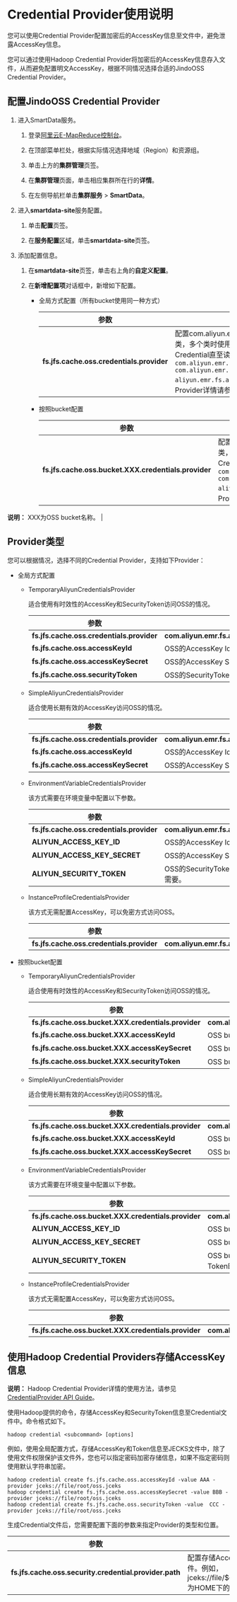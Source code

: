 # Credential Provider使用说明

您可以使用Credential Provider配置加密后的AccessKey信息至文件中，避免泄露AccessKey信息。

您可以通过使用Hadoop Credential Provider将加密后的AccessKey信息存入文件，从而避免配置明文AccessKey，根据不同情况选择合适的JindoOSS Credential Provider。

## 配置JindoOSS Credential Provider

1.  进入SmartData服务。

    1.  登录[阿里云E-MapReduce控制台](https://emr.console.aliyun.com/)。

    2.  在顶部菜单栏处，根据实际情况选择地域（Region）和资源组。

    3.  单击上方的**集群管理**页签。

    4.  在**集群管理**页面，单击相应集群所在行的**详情**。

    5.  在左侧导航栏单击**集群服务** \> **SmartData**。

2.  进入**smartdata-site**服务配置。

    1.  单击**配置**页签。

    2.  在**服务配置**区域，单击**smartdata-site**页签。

3.  添加配置信息。

    1.  在**smartdata-site**页签，单击右上角的**自定义配置**。

    2.  在**新增配置项**对话框中，新增如下配置。

        -   全局方式配置（所有bucket使用同一种方式）

            |参数|描述|
            |--|--|
            |**fs.jfs.cache.oss.credentials.provider**|配置com.aliyun.emr.fs.auth.AliyunCredentialsProvider的实现类，多个类时使用英文逗号（, ）隔开，按照先后顺序读取Credential直至读到有效的Credential。例如，`com.aliyun.emr.fs.auth.TemporaryAliyunCredentialsProvider , com.aliyun.emr.fs.auth.SimpleAliyunCredentialsProvider,com, aliyun.emr.fs.auth.EnvironmentVariableCredentialsProvider`。Provider详情请参见[Provider类型](#section_22g_f7n_0cb)。 |

        -   按照bucket配置

            |参数|描述|
            |--|--|
            |**fs.jfs.cache.oss.bucket.XXX.credentials.provider**|配置com.aliyun.emr.fs.auth.AliyunCredentialsProvider的实现类，多个类时使用英文逗号（, ）隔开，按照先后顺序读取Credential直至读到有效的Credential。例如，`com.aliyun.emr.fs.auth.TemporaryAliyunCredentialsProvider , com.aliyun.emr.fs.auth.SimpleAliyunCredentialsProvider,com, aliyun.emr.fs.auth.EnvironmentVariableCredentialsProvider`。Provider详情请参见[Provider类型](#section_22g_f7n_0cb)。

**说明：** XXX为OSS bucket名称。 |


## Provider类型

您可以根据情况，选择不同的Credential Provider，支持如下Provider：

-   全局方式配置
    -   TemporaryAliyunCredentialsProvider

        适合使用有时效性的AccessKey和SecurityToken访问OSS的情况。

        |参数|参数说明|
        |--|----|
        |**fs.jfs.cache.oss.credentials.provider**|**com.aliyun.emr.fs.auth.TemporaryAliyunCredentialsProvider**|
        |**fs.jfs.cache.oss.accessKeyId**|OSS的AccessKey Id。|
        |**fs.jfs.cache.oss.accessKeySecret**|OSS的AccessKey Secret。|
        |**fs.jfs.cache.oss.securityToken**|OSS的SecurityToken（临时安全令牌）。|

    -   SimpleAliyunCredentialsProvider

        适合使用长期有效的AccessKey访问OSS的情况。

        |参数|参数说明|
        |--|----|
        |**fs.jfs.cache.oss.credentials.provider**|**com.aliyun.emr.fs.auth.SimpleAliyunCredentialsProvider**|
        |**fs.jfs.cache.oss.accessKeyId**|OSS的AccessKey Id。|
        |**fs.jfs.cache.oss.accessKeySecret**|OSS的AccessKey Secret。|

    -   EnvironmentVariableCredentialsProvider

        该方式需要在环境变量中配置以下参数。

        |参数|参数说明|
        |--|----|
        |**fs.jfs.cache.oss.credentials.provider**|**com.aliyun.emr.fs.auth.EnvironmentVariableCredentialsProvider**|
        |**ALIYUN\_ACCESS\_KEY\_ID**|OSS的AccessKey Id。|
        |**ALIYUN\_ACCESS\_KEY\_SECRET**|OSS的AccessKey Secret。|
        |**ALIYUN\_SECURITY\_TOKEN**|OSS的SecurityToken（临时安全令牌）。**说明：** 仅配置有时效Token时需要。 |

    -   InstanceProfileCredentialsProvider

        该方式无需配置AccessKey，可以免密方式访问OSS。

        |参数|参数说明|
        |--|----|
        |**fs.jfs.cache.oss.credentials.provider**|**com.aliyun.emr.fs.auth.InstanceProfileCredentialsProvider**|

-   按照bucket配置
    -   TemporaryAliyunCredentialsProvider

        适合使用有时效性的AccessKey和SecurityToken访问OSS的情况。

        |参数|参数说明|
        |--|----|
        |**fs.jfs.cache.oss.bucket.XXX.credentials.provider**|**com.aliyun.emr.fs.auth.TemporaryAliyunCredentialsProvider**|
        |**fs.jfs.cache.oss.bucket.XXX.accessKeyId**|OSS bucket的AccessKey Id。|
        |**fs.jfs.cache.oss.bucket.XXX.accessKeySecret**|OSS bucket的AccessKey Secret。|
        |**fs.jfs.cache.oss.bucket.XXX.securityToken**|OSS bucket的SecurityToken（临时安全令牌）。|

    -   SimpleAliyunCredentialsProvider

        适合使用长期有效的AccessKey访问OSS的情况。

        |参数|参数说明|
        |--|----|
        |**fs.jfs.cache.oss.bucket.XXX.credentials.provider**|**com.aliyun.emr.fs.auth.SimpleAliyunCredentialsProvider**|
        |**fs.jfs.cache.oss.bucket.XXX.accessKeyId**|OSS bucket的AccessKey Id。|
        |**fs.jfs.cache.oss.bucket.XXX.accessKeySecret**|OSS bucket的AccessKey Secret。|

    -   EnvironmentVariableCredentialsProvider

        该方式需要在环境变量中配置以下参数。

        |参数|参数说明|
        |--|----|
        |**fs.jfs.cache.oss.bucket.XXX.credentials.provider**|**com.aliyun.emr.fs.auth.EnvironmentVariableCredentialsProvider**|
        |**ALIYUN\_ACCESS\_KEY\_ID**|OSS bucket的AccessKey Id。|
        |**ALIYUN\_ACCESS\_KEY\_SECRET**|OSS bucket的AccessKey Secret。|
        |**ALIYUN\_SECURITY\_TOKEN**|OSS bucket的SecurityToken（临时安全令牌）。**说明：** 仅配置有时效Token时需要。 |

    -   InstanceProfileCredentialsProvider

        该方式无需配置AccessKey，可以免密方式访问OSS。

        |参数|参数说明|
        |--|----|
        |**fs.jfs.cache.oss.bucket.XXX.credentials.provider**|**com.aliyun.emr.fs.auth.InstanceProfileCredentialsProvider**|


## 使用Hadoop Credential Providers存储AccessKey信息

**说明：** Hadoop Credential Provider详情的使用方法，请参见[CredentialProvider API Guide](https://hadoop.apache.org/docs/current/hadoop-project-dist/hadoop-common/CredentialProviderAPI.html)。

使用Hadoop提供的命令，存储AccessKey和SecurityToken信息至Credential文件中。命令格式如下。

```
hadoop credential <subcommand> [options]
```

例如，使用全局配置方式，存储AccessKey和Token信息至JECKS文件中，除了使用文件权限保护该文件外，您也可以指定密码加密存储信息，如果不指定密码则使用默认字符串加密。

```
hadoop credential create fs.jfs.cache.oss.accessKeyId -value AAA -provider jceks://file/root/oss.jceks
hadoop credential create fs.jfs.cache.oss.accessKeySecret -value BBB -provider jceks://file/root/oss.jceks
hadoop credential create fs.jfs.cache.oss.securityToken -value  CCC -provider jceks://file/root/oss.jceks
```

生成Credential文件后，您需要配置下面的参数来指定Provider的类型和位置。

|参数|描述|
|--|--|
|**fs.jfs.cache.oss.security.credential.provider.path**|配置存储AccessKey的Credential文件。例如，jceks://file/$\{user.home\}/oss.jceks为HOME下的oss.jceks文件。 |

